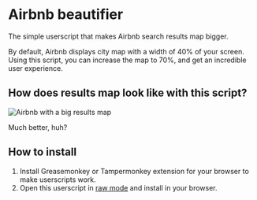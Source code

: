 # Airbnb beautifier
The simple userscript that makes Airbnb search results map bigger.

By default, Airbnb displays city map with a width of 40% of your screen. Using this script, you can increase the map to 70%, and get an incredible user experience.

## How does results map look like with this script? ##
![Airbnb with a big results map](https://dl.dropboxusercontent.com/u/17113606/airbnb-gets-better.png)

Much better, huh?

## How to install ##
1. Install Greasemonkey or Tampermonkey extension for your browser to make userscripts work.
2. Open this userscript in [raw mode](https://github.com/docomoz/airbnb-beautifier/raw/master/airbnb-search-beautifier.user.js) and install in your browser.
